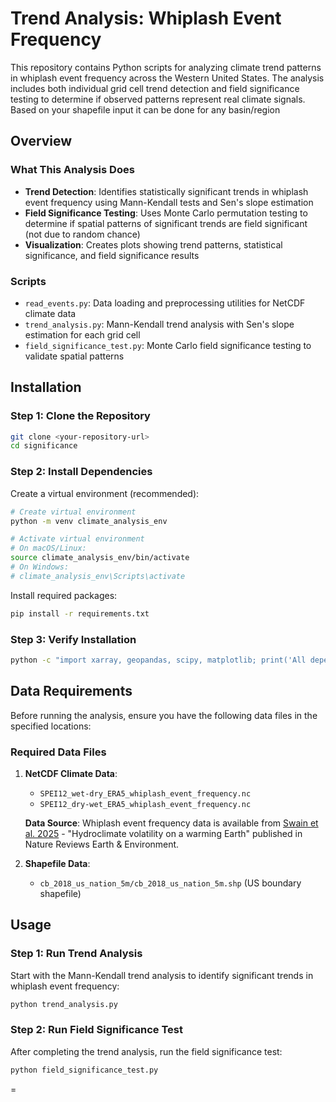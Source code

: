 # Trend Analysis: Whiplash Event Frequency

This repository contains Python scripts for analyzing climate trend patterns in whiplash event frequency across the Western United States. The analysis includes both individual grid cell trend detection and field significance testing to determine if observed patterns represent real climate signals. Based on your shapefile input it can be done for any basin/region

## Overview

### What This Analysis Does

- **Trend Detection**: Identifies statistically significant trends in whiplash event frequency using Mann-Kendall tests and Sen's slope estimation
- **Field Significance Testing**: Uses Monte Carlo permutation testing to determine if spatial patterns of significant trends are field significant (not due to random chance)
- **Visualization**: Creates  plots showing trend patterns, statistical significance, and field significance results

### Scripts

- `read_events.py`: Data loading and preprocessing utilities for NetCDF climate data
- `trend_analysis.py`: Mann-Kendall trend analysis with Sen's slope estimation for each grid cell
- `field_significance_test.py`: Monte Carlo field significance testing to validate spatial patterns

## Installation


### Step 1: Clone the Repository

```bash
git clone <your-repository-url>
cd significance
```

### Step 2: Install Dependencies

Create a virtual environment (recommended):

```bash
# Create virtual environment
python -m venv climate_analysis_env

# Activate virtual environment
# On macOS/Linux:
source climate_analysis_env/bin/activate
# On Windows:
# climate_analysis_env\Scripts\activate
```

Install required packages:

```bash
pip install -r requirements.txt
```

### Step 3: Verify Installation

```bash
python -c "import xarray, geopandas, scipy, matplotlib; print('All dependencies installed successfully!')"
```

## Data Requirements

Before running the analysis, ensure you have the following data files in the specified locations:

### Required Data Files

1. **NetCDF Climate Data**:
   - `SPEI12_wet-dry_ERA5_whiplash_event_frequency.nc`
   - `SPEI12_dry-wet_ERA5_whiplash_event_frequency.nc`
   
   **Data Source**: Whiplash event frequency data is available from [Swain et al. 2025](https://www.nature.com/articles/s43017-024-00624-z) - "Hydroclimate volatility on a warming Earth" published in Nature Reviews Earth & Environment.

2. **Shapefile Data**:
   - `cb_2018_us_nation_5m/cb_2018_us_nation_5m.shp` (US boundary shapefile)


## Usage

### Step 1: Run Trend Analysis

Start with the Mann-Kendall trend analysis to identify significant trends in whiplash event frequency:

```bash
python trend_analysis.py
```

### Step 2: Run Field Significance Test

After completing the trend analysis, run the field significance test:

```bash
python field_significance_test.py
```
=
